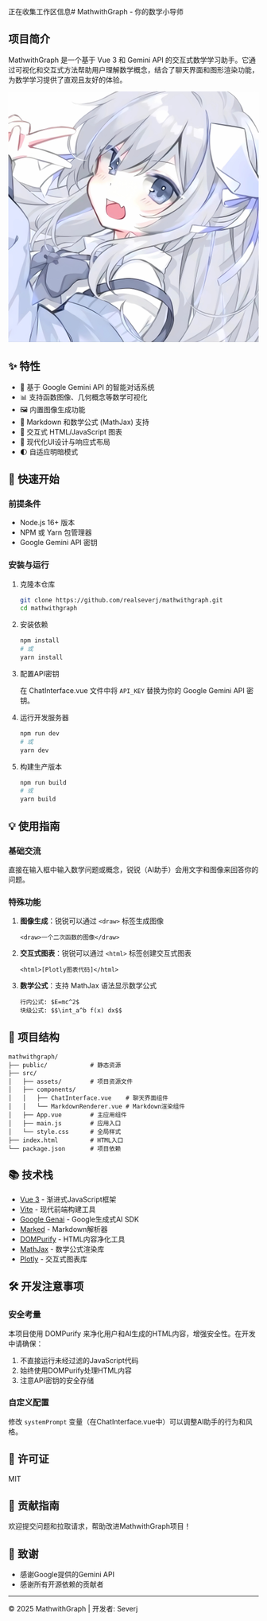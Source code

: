 正在收集工作区信息# MathwithGraph - 你的数学小导师

## 项目简介

MathwithGraph 是一个基于 Vue 3 和 Gemini API 的交互式数学学习助手。它通过可视化和交互式方法帮助用户理解数学概念，结合了聊天界面和图形渲染功能，为数学学习提供了直观且友好的体验。

![MathwithGraph 截图](./vite.jpg)

## ✨ 特性

- 🤖 基于 Google Gemini API 的智能对话系统
- 📊 支持函数图像、几何概念等数学可视化
- 🖼️ 内置图像生成功能
- 📝 Markdown 和数学公式 (MathJax) 支持
- 🔄 交互式 HTML/JavaScript 图表
- 💫 现代化UI设计与响应式布局
- 🌓 自适应明暗模式

## 🚀 快速开始

### 前提条件

- Node.js 16+ 版本
- NPM 或 Yarn 包管理器
- Google Gemini API 密钥

### 安装与运行

1. 克隆本仓库
   ```bash
   git clone https://github.com/realseverj/mathwithgraph.git
   cd mathwithgraph
   ```

2. 安装依赖
   ```bash
   npm install
   # 或
   yarn install
   ```

3. 配置API密钥
   
   在 ChatInterface.vue 文件中将 `API_KEY` 替换为你的 Google Gemini API 密钥。

4. 运行开发服务器
   ```bash
   npm run dev
   # 或
   yarn dev
   ```

5. 构建生产版本
   ```bash
   npm run build
   # 或
   yarn build
   ```

## 💡 使用指南

### 基础交流
直接在输入框中输入数学问题或概念，锐锐（AI助手）会用文字和图像来回答你的问题。

### 特殊功能

1. **图像生成**：锐锐可以通过 `<draw>` 标签生成图像
   ```
   <draw>一个二次函数的图像</draw>
   ```

2. **交互式图表**：锐锐可以通过 `<html>` 标签创建交互式图表
   ```
   <html>[Plotly图表代码]</html>
   ```

3. **数学公式**：支持 MathJax 语法显示数学公式
   ```
   行内公式: $E=mc^2$
   块级公式: $$\int_a^b f(x) dx$$
   ```

## 🧩 项目结构

```
mathwithgraph/
├── public/            # 静态资源
├── src/
│   ├── assets/        # 项目资源文件
│   ├── components/
│   │   ├── ChatInterface.vue    # 聊天界面组件
│   │   └── MarkdownRenderer.vue # Markdown渲染组件
│   ├── App.vue        # 主应用组件
│   ├── main.js        # 应用入口
│   └── style.css      # 全局样式
├── index.html         # HTML入口
└── package.json       # 项目依赖
```

## 📚 技术栈

- [Vue 3](https://v3.vuejs.org/) - 渐进式JavaScript框架
- [Vite](https://vitejs.dev/) - 现代前端构建工具
- [Google Genai](https://www.npmjs.com/package/@google/genai) - Google生成式AI SDK
- [Marked](https://marked.js.org/) - Markdown解析器
- [DOMPurify](https://github.com/cure53/DOMPurify) - HTML内容净化工具
- [MathJax](https://www.mathjax.org/) - 数学公式渲染库
- [Plotly](https://plotly.com/javascript/) - 交互式图表库

## 🛠️ 开发注意事项

### 安全考量

本项目使用 DOMPurify 来净化用户和AI生成的HTML内容，增强安全性。在开发中请确保：

1. 不直接运行未经过滤的JavaScript代码
2. 始终使用DOMPurify处理HTML内容
3. 注意API密钥的安全存储

### 自定义配置

修改 `systemPrompt` 变量（在ChatInterface.vue中）可以调整AI助手的行为和风格。

## 📄 许可证

MIT

## 👥 贡献指南

欢迎提交问题和拉取请求，帮助改进MathwithGraph项目！

## 🙏 致谢

- 感谢Google提供的Gemini API
- 感谢所有开源依赖的贡献者

---

© 2025 MathwithGraph | 开发者: Severj